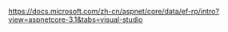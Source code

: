 ﻿https://docs.microsoft.com/zh-cn/aspnet/core/data/ef-rp/intro?view=aspnetcore-3.1&tabs=visual-studio